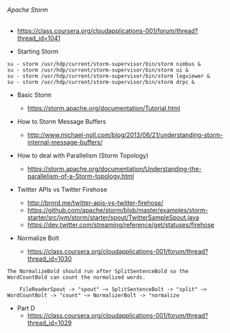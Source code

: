 ###### Apache Storm
  * https://class.coursera.org/cloudapplications-001/forum/thread?thread_id=1041

  * Starting Storm
```
su - storm /usr/hdp/current/storm-supervisor/bin/storm nimbus &
su - storm /usr/hdp/current/storm-supervisor/bin/storm ui &
su - storm /usr/hdp/current/storm-supervisor/bin/storm logviewer &
su - storm /usr/hdp/current/storm-supervisor/bin/storm drpc &
```
   
   * Basic Storm
     - https://storm.apache.org/documentation/Tutorial.html

   * How to Storm Message Buffers
     - http://www.michael-noll.com/blog/2013/06/21/understanding-storm-internal-message-buffers/

   * How to deal with Parallelism (Storm Topology)
     - https://storm.apache.org/documentation/Understanding-the-parallelism-of-a-Storm-topology.html

   * Twitter APIs vs Twitter Firehose
     - http://brnrd.me/twitter-apis-vs-twitter-firehose/
     - https://github.com/apache/storm/blob/master/examples/storm-starter/src/jvm/storm/starter/spout/TwitterSampleSpout.java
     - https://dev.twitter.com/streaming/reference/get/statuses/firehose

   * Normalize Bolt
     - https://class.coursera.org/cloudapplications-001/forum/thread?thread_id=1030

```
The NormalizeBold should run after SplitSentenceBold so the WordCountBold can count the normalized words.

    FileReaderSpout -> "spout" ~> SplitSentenceBolt -> "split" ~> WordCountBolt -> "count" ~> NormalizerBolt -> "normalize 

```

   * Part D
     - https://class.coursera.org/cloudapplications-001/forum/thread?thread_id=1029
